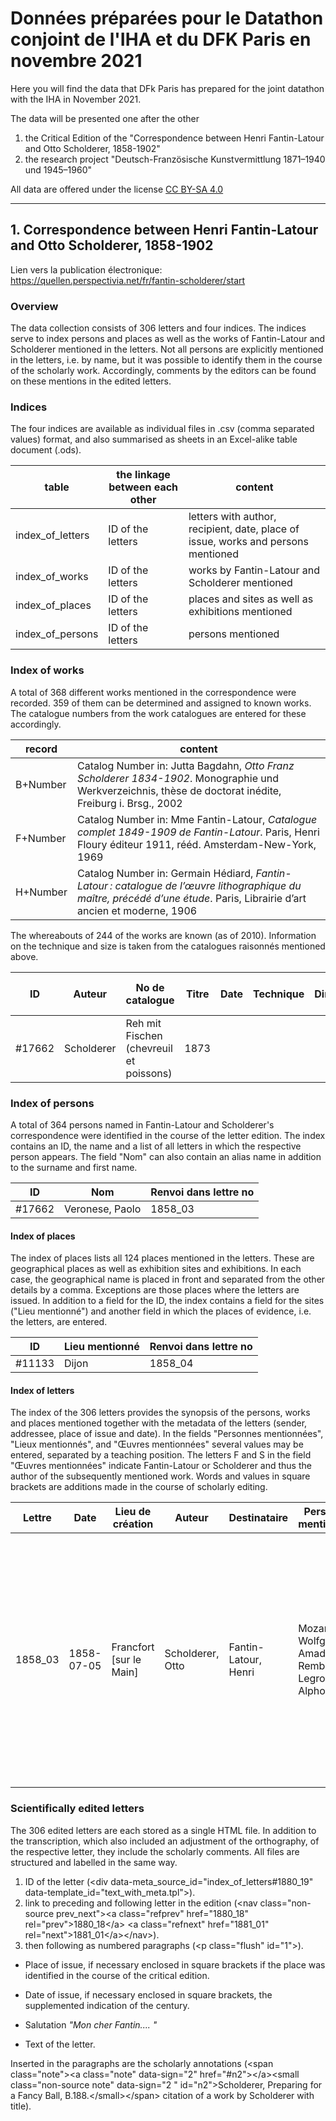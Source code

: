 # Données préparées pour le Datathon conjoint de l'IHA et du DFK Paris en novembre 2021

Here you will find the data that DFk Paris has prepared for the joint datathon with the IHA in November 2021.

The data will be presented one after the other 

1. the Critical Edition of the "Correspondence between Henri Fantin-Latour and Otto Scholderer, 1858-1902"
2. the research project "Deutsch-Französische Kunstvermittlung 1871–1940 und 1945–1960" 

All data are offered under the license [CC BY-SA 4.0](https://creativecommons.org/licenses/by-sa/4.0/) 

---

## 1. Correspondence between Henri Fantin-Latour and Otto Scholderer, 1858-1902

Lien vers la publication électronique: https://quellen.perspectivia.net/fr/fantin-scholderer/start


### Overview

The data collection consists of 306 letters and four indices. The indices serve to index persons and places as well as the works of Fantin-Latour and Scholderer mentioned in the letters. Not all persons are explicitly mentioned in the letters, i.e. by name, but it was possible to identify them in the course of the scholarly work. Accordingly, comments by the editors can be found on these mentions in the edited letters. 
 

### Indices
The four indices are available as individual files in .csv (comma separated values) format, and also summarised as sheets in an Excel-alike table document (.ods). 

| table | the linkage between each other | content  |
|---|---|---|
|index\_of_letters | ID of the letters | letters with author, recipient, date, place of issue, works and persons mentioned |
|index\_of_works | ID of the letters | works by Fantin-Latour and Scholderer mentioned |
|index\_of_places | ID of the letters | places and sites as well as exhibitions mentioned |
|index\_of_persons | ID of the letters | persons mentioned |


### Index of works

A total of 368 different works mentioned in the correspondence were recorded. 359 of them can be determined and assigned to known works. The catalogue numbers from the work catalogues are entered for these accordingly. 

| record | content |
|---|---|
| B+Number | Catalog Number in: Jutta Bagdahn, *Otto Franz Scholderer 1834-1902*. Monographie und Werkverzeichnis, thèse de doctorat inédite, Freiburg i. Brsg., 2002 |  
| F+Number | Catalog Number in: Mme Fantin-Latour, *Catalogue complet 1849-1909 de Fantin-Latour*. Paris, Henri Floury éditeur 1911, rééd. Amsterdam-New-York, 1969 |
| H+Number | Catalog Number in: Germain Hédiard, *Fantin-Latour : catalogue de l’œuvre lithographique du maître, précédé d’une étude*. Paris, Librairie d’art ancien et moderne, 1906 |

The whereabouts of 244 of the works are known (as of 2010). Information on the technique and size is taken from the catalogues raisonnés mentioned above. 

| ID | Auteur | No de catalogue | Titre | Date | Technique | Dimensions | Lieu de conservation | Renvoi dans lettre no |
| --- | --- | --- | --- | --- | --- | --- | --- | --- |
| #17662 | Scholderer | Reh mit Fischen (chevreuil et poissons) | 1873 |  | |  |  | 1873_04,... |


### Index of persons

A total of 364 persons named in Fantin-Latour and Scholderer's correspondence were identified in the course of the letter edition. The index contains an ID, the name and a list of all letters in which the respective person appears. The field "Nom" can also contain an alias name in addition to the surname and first name.

| ID | Nom | Renvoi dans lettre no |
| --- | --- | --- |
| #17662 | Veronese, Paolo |  1858_03 |


#### Index of places

The index of places lists all 124 places mentioned in the letters. These are geographical places as well as exhibition sites and exhibitions. In each case, the geographical name is placed in front and separated from the other details by a comma. Exceptions are those places where the letters are issued. In addition to a field for the ID, the index contains a field for the sites ("Lieu mentionné") and another field in which the places of evidence, i.e. the letters, are entered.

| ID | Lieu mentionné | Renvoi dans lettre no |
| --- | --- | --- |
| #11133 | Dijon |  1858_04 |

#### Index of letters

The index of the 306 letters provides the synopsis of the persons, works and places mentioned together with the metadata of the letters (sender, addressee, place of issue and date). In the fields "Personnes mentionnées", "Lieux mentionnés", and "Œuvres mentionnées" several values may be entered, separated by a teaching position. The letters F and S in the field "Œuvres mentionnées" indicate Fantin-Latour or Scholderer and thus the author of the subsequently mentioned work. Words and values in square brackets are additions made in the course of scholarly editing.

| Lettre | Date | Lieu de création | Auteur | Destinataire | Personnes mentionnées | Lieux mentionnés | Œuvres mentionnées |
| --- | --- | --- | --- | --- | --- | --- | --- | 
|1858_03 | 1858-07-05 | Francfort [sur le Main] | Scholderer, Otto | 	Fantin-Latour, Henri | Mozart, Wolfgang Amadeus Rembrandt Legros, Alphonse ...  | Paris Francfort-sur-le-Main | S Selbstbildnis des 24jährigen Künstlers (autoportrait de l'artiste âgé de 24 ans) S Kopie nach Ferdinand Bol, Bildnis eines jungen Herren (copie d'après Ferdinand Bol, portrait d'un jeune homme) ...|

### Scientifically edited letters

The 306 edited letters are each stored as a single HTML file.  In addition to the transcription, which also included an adjustment of the orthography, of the respective letter, they include the scholarly comments. All files are structured and labelled in the same way. 

1. ID of the letter (\<div data-meta_source_id="index_of_letters#1880_19" data-template_id="text_with_meta.tpl">).
2. link to preceding and following letter in the edition (\<nav class="non-source prev_next">\<a class="refprev" href="1880_18" rel="prev">1880_18\</a> \<a class="refnext" href="1881_01" rel="next">1881_01\</a>\</nav>).
3. then following as numbered paragraphs (\<p class="flush" id="1">).

* Place of issue, if necessary enclosed in square brackets if the place was identified in the course of the critical edition.
  
* Date of issue, if necessary enclosed in square brackets, the supplemented indication of the century. 
  
* Salutation *"Mon cher Fantin.... "* 
* Text of the letter. 

Inserted in the paragraphs are the scholarly annotations (\<span class="note">\<a class="note" data-sign="2" href="#n2">\</a>\<small class="non-source note" data-sign="2 " id="n2">Scholderer, Preparing for a Fancy Ball, B.188.\</small>\</span> citation of a work by Scholderer with title).
